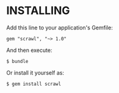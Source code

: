 INSTALLING
==========

Add this line to your application's Gemfile:

    gem "scrawl", "~> 1.0"

And then execute:

    $ bundle

Or install it yourself as:

    $ gem install scrawl
